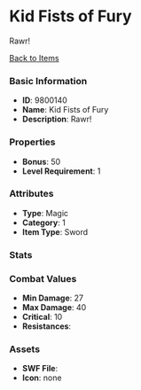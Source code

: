 # Kid Fists of Fury

Rawr!

[Back to Items](../items.md)

### Basic Information

- **ID**: 9800140
- **Name**: Kid Fists of Fury
- **Description**: Rawr!

### Properties

- **Bonus**: 50
- **Level Requirement**: 1

### Attributes

- **Type**: Magic     
- **Category**: 1
- **Item Type**: Sword

### Stats


### Combat Values

- **Min Damage**: 27
- **Max Damage**: 40
- **Critical**: 10
- **Resistances**: 

### Assets

- **SWF File**: 
- **Icon**: none

